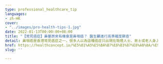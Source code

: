 ```yaml
---
type: professional_healthcare_tip
languages:
- zh-HK
cover:
- "../images/pro-health-tips-1.jpg"
date: 2022-01-13T00:00:00+08:00
title: "【常見癌症】鼻塞原來有機會是鼻咽癌？ 醫生籲進行高準確度篩查"
detail: 鼻咽癌是香港常見癌症之一，很多人以為這種癌症只出現在吸煙人士、男士或老人身上，但事實上無論有沒有吸煙習慣，男女老幼也有機會患上。
href: https://healthconcept.io/%E5%81%A5%E5%BA%B7%E8%B3%87%E8%A8%8A/%E9%86%AB%E7%94%9F%E7%B1%B2%E9%80%B2%E8%A1%8C%E9%AB%98%E6%BA%96%E7%A2%BA%E5%BA%A6%E9%BC%BB%E5%92%BD%E7%99%8C%E7%AF%A9%E6%9F%A5
slug: ''

---
```

